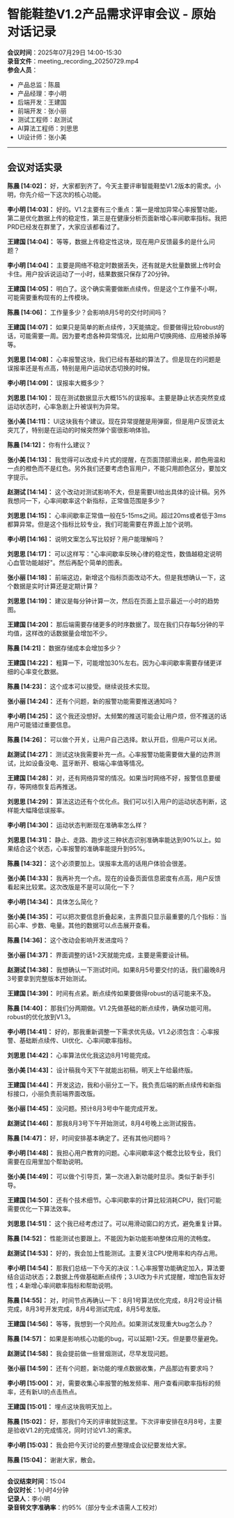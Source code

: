 # 智能鞋垫V1.2产品需求评审会议 - 原始对话记录

**会议时间**：2025年07月29日 14:00-15:30  
**录音文件**：meeting_recording_20250729.mp4  
**参会人员**：
- 产品总监：陈晨
- 产品经理：李小明  
- 后端开发：王建国
- 前端开发：张小丽
- 测试工程师：赵测试
- AI算法工程师：刘思思
- UI设计师：张小美

---

## 会议对话实录

**陈晨 [14:02]：** 好，大家都到齐了。今天主要评审智能鞋垫V1.2版本的需求。小明，你先介绍一下这次的核心功能。

**李小明 [14:03]：** 好的。V1.2主要有三个重点：第一是增加异常心率报警功能，第二是优化数据上传的稳定性，第三是在健康分析页面新增心率间歇率指标。我把PRD已经发在群里了，大家应该都看过了。

**王建国 [14:04]：** 等等，数据上传稳定性这块，现在用户反馈最多的是什么问题？

**李小明 [14:04]：** 主要是网络不稳定时数据丢失，还有就是大批量数据上传时会卡住。用户投诉说运动了一小时，结果数据只保存了20分钟。

**王建国 [14:05]：** 明白了。这个确实需要做断点续传。但是这个工作量不小啊，可能需要重构现有的上传模块。

**陈晨 [14:06]：** 工作量多少？会影响8月5号的交付时间吗？

**王建国 [14:07]：** 如果只是简单的断点续传，3天能搞定。但要做得比较robust的话，可能需要一周。因为要考虑各种异常情况，比如用户切换网络、应用被杀掉等等。

**刘思思 [14:08]：** 心率报警这块，我们已经有基础的算法了。但是现在的问题是误报率还是有点高，特别是用户运动状态切换的时候。

**李小明 [14:09]：** 误报率大概多少？

**刘思思 [14:10]：** 现在测试数据显示大概15%的误报率。主要是静止状态突然变成运动状态时，心率急剧上升被误判为异常。

**张小美 [14:11]：** UI这块我有个建议。现在异常提醒是用弹窗，但是用户反馈说太突兀了，特别是在运动的时候突然弹个窗很影响体验。

**陈晨 [14:12]：** 你有什么建议？

**张小美 [14:13]：** 我觉得可以改成卡片式的提醒，在页面顶部滑出来，颜色用温和一点的橙色而不是红色。另外我们还要考虑色盲用户，不能只用颜色区分，要加文字提示。

**赵测试 [14:14]：** 这个改动对测试影响不大，但是需要UI给出具体的设计稿。另外我想问一下，心率间歇率这个新指标，正常值范围是多少？

**刘思思 [14:15]：** 心率间歇率正常值一般在5-15ms之间。超过20ms或者低于3ms都算异常。但是这个指标比较专业，我们可能需要在界面上加个说明。

**李小明 [14:16]：** 说明文案怎么写比较好？用户能理解吗？

**刘思思 [14:17]：** 可以这样写："心率间歇率反映心律的稳定性，数值越稳定说明心血管功能越好"。然后再配个简单的图表。

**张小丽 [14:18]：** 前端这边，新增这个指标页面改动不大。但是我想确认一下，这个数据是实时计算还是定期计算？

**刘思思 [14:19]：** 建议是每分钟计算一次，然后在页面上显示最近一小时的趋势图。

**王建国 [14:20]：** 那后端需要存储更多的时序数据了。现在我们只存每5分钟的平均值，这样改的话数据量会增加不少。

**陈晨 [14:21]：** 数据存储成本会增加多少？

**王建国 [14:22]：** 粗算一下，可能增加30%左右。因为心率间歇率需要存储更详细的心率变化数据。

**陈晨 [14:23]：** 这个成本可以接受。继续说技术实现。

**张小丽 [14:24]：** 还有个问题，新的报警功能需要推送通知吗？

**李小明 [14:25]：** 这个我还没想好。太频繁的推送可能会让用户烦，但不推送的话用户可能错过重要信息。

**陈晨 [14:26]：** 可以做个开关，让用户自己选择。默认开启，但用户可以关闭。

**赵测试 [14:27]：** 测试这块我需要补充一点。心率报警功能需要做大量的边界测试，比如设备没电、蓝牙断开、极端心率值等情况。

**王建国 [14:28]：** 对，还有网络异常的情况。如果当时网络不好，报警信息要缓存，等网络恢复后再推送。

**刘思思 [14:29]：** 算法这边还有个优化点。我们可以引入用户的运动状态判断，这样能大幅降低误报率。

**李小明 [14:30]：** 运动状态判断现在准确率怎么样？

**刘思思 [14:31]：** 静止、走路、跑步这三种状态识别准确率能达到90%以上。如果结合这个状态，心率报警的准确率能提升到95%。

**陈晨 [14:32]：** 这个必须要加上。误报率太高的话用户体验会很差。

**张小美 [14:33]：** 我再补充一个点。现在的设备页面信息密度有点高，用户反馈看起来比较累。这次改版是不是可以简化一下？

**李小明 [14:34]：** 具体怎么简化？

**张小美 [14:35]：** 可以把次要信息折叠起来，主界面只显示最重要的几个指标：当前心率、步数、电量。其他的数据可以点击展开查看。

**陈晨 [14:36]：** 这个改动会影响开发进度吗？

**张小丽 [14:37]：** 界面调整的话1-2天就能完成，主要是需要设计稿。

**赵测试 [14:38]：** 我想确认一下测试时间。如果8月5号要交付的话，我们最晚8月3号要拿到完整版本开始测试。

**王建国 [14:39]：** 时间有点紧。断点续传如果要做得robust的话可能来不及。

**陈晨 [14:40]：** 那我们分两期做。V1.2先做基础的断点续传，确保功能可用。robust的优化放到V1.3。

**李小明 [14:41]：** 好的，那我重新调整一下需求优先级。V1.2必须包含：心率报警、基础断点续传、UI优化、心率间歇率指标。

**刘思思 [14:42]：** 心率算法优化我这边8月1号能完成。

**张小美 [14:43]：** 设计稿我今天下午就能出初稿，明天上午给最终版。

**王建国 [14:44]：** 开发这边，我和小丽分工一下。我负责后端的断点续传和新指标接口，小丽负责前端界面改版。

**张小丽 [14:45]：** 没问题。预计8月3号中午能完成开发。

**赵测试 [14:46]：** 那我8月3号下午开始测试，8月4号晚上出测试报告。

**陈晨 [14:47]：** 好，时间安排基本确定了。还有其他问题吗？

**李小明 [14:48]：** 我担心用户教育的问题。心率间歇率这个概念比较专业，我们需要在应用里加个帮助说明。

**张小美 [14:49]：** 可以做个引导页，第一次进入新功能时显示。类似于新手引导。

**王建国 [14:50]：** 还有个技术细节。心率间歇率的计算比较消耗CPU，我们可能需要优化一下算法效率。

**刘思思 [14:51]：** 这个我已经考虑过了。可以用滑动窗口的方式，避免重复计算。

**陈晨 [14:52]：** 性能测试也要跟上。不能因为新功能影响整体应用的流畅度。

**赵测试 [14:53]：** 好的，我会加上性能测试。主要关注CPU使用率和内存占用。

**李小明 [14:54]：** 那我们总结一下今天的决议：1.心率报警功能确定加入，算法要结合运动状态；2.数据上传做基础断点续传；3.UI改为卡片式提醒，增加色盲友好性；4.新增心率间歇率指标和帮助说明。

**陈晨 [14:55]：** 对，时间节点再确认一下：8月1号算法优化完成，8月2号设计稿完成，8月3号开发完成，8月4号测试完成，8月5号发版。

**王建国 [14:56]：** 等等，我想到一个风险点。如果测试发现重大bug怎么办？

**陈晨 [14:57]：** 如果是影响核心功能的bug，可以延期1-2天。但是要尽量避免。

**赵测试 [14:58]：** 我会提前做一些冒烟测试，尽早发现问题。

**张小丽 [14:59]：** 还有个问题，新功能的埋点数据收集，产品那边有要求吗？

**李小明 [15:00]：** 对，需要收集心率报警的触发频率、用户查看间歇率指标的频率，还有新UI的点击热点。

**王建国 [15:01]：** 埋点这块我明天加上。

**陈晨 [15:02]：** 好，那我们今天的评审就到这里。下次评审安排在8月8号，主要是验收V1.2的完成情况，同时讨论V1.3的需求。

**李小明 [15:03]：** 我会把今天讨论的要点整理成会议纪要发给大家。

**陈晨 [15:04]：** 谢谢大家，散会。

---

**会议结束时间**：15:04  
**会议时长**：1小时4分钟  
**记录人**：李小明  
**录音转文字准确率**：约95%（部分专业术语需人工校对）
